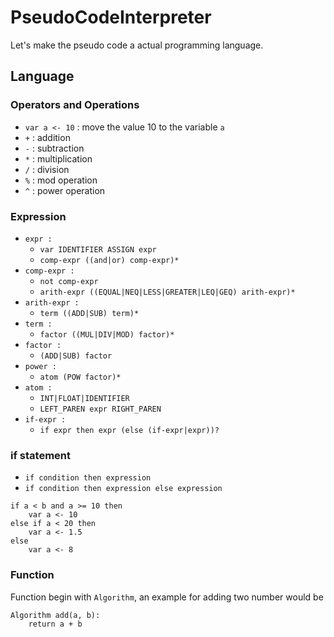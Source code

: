 # PseudoCodeInterpreter

Let's make the pseudo code a actual programming language.

## Language

### Operators and Operations

- `var a <- 10` : move the value 10 to the variable `a`
- `+` : addition 
- `-` : subtraction
- `*` : multiplication
- `/` : division
- `%` : mod operation
- `^` : power operation

### Expression

- `expr :`
    - `var IDENTIFIER ASSIGN expr`
    - `comp-expr ((and|or) comp-expr)*`
- `comp-expr :`
    - `not comp-expr`
    - `arith-expr ((EQUAL|NEQ|LESS|GREATER|LEQ|GEQ) arith-expr)*`
- `arith-expr :`
    - `term ((ADD|SUB) term)*`
- `term :`
    - `factor ((MUL|DIV|MOD) factor)*`
- `factor :`
    - `(ADD|SUB) factor`
- `power :`
    - `atom (POW factor)*`
- `atom :`
    - `INT|FLOAT|IDENTIFIER`
    - `LEFT_PAREN expr RIGHT_PAREN`
- `if-expr :`
    - `if expr then expr (else (if-expr|expr))?`

### if statement

- `if condition then expression`
- `if condition then expression else expression`

```pseudo
if a < b and a >= 10 then
    var a <- 10
else if a < 20 then
    var a <- 1.5
else
    var a <- 8
```

### Function

Function begin with `Algorithm`, an example for adding two number would be

```pseudo
Algorithm add(a, b):
    return a + b
```